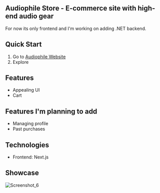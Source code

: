 ## Audiophile Store - E-commerce site with high-end audio gear

For now its only frontend and I'm working on adding .NET backend.

## Quick Start
1. Go to [Audiophile Website](audiophile-e-commerce-site.vercel.app)
2. Explore
   
## Features
- Appealing UI
- Cart
  
## Features I'm planning to add
- Managing profile
- Past purchases

## Technologies
- Frontend: Next.js

## Showcase
![Screenshot_6](https://github.com/Paprota404/DirectMe-Real-time-messaging-app/assets/153768290/ffdd0585-d707-4e3c-a3e2-b98e30e941f2)

